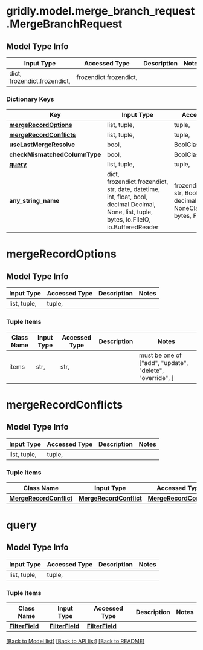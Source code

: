 # gridly.model.merge_branch_request.MergeBranchRequest

## Model Type Info
Input Type | Accessed Type | Description | Notes
------------ | ------------- | ------------- | -------------
dict, frozendict.frozendict,  | frozendict.frozendict,  |  | 

### Dictionary Keys
Key | Input Type | Accessed Type | Description | Notes
------------ | ------------- | ------------- | ------------- | -------------
**[mergeRecordOptions](#mergeRecordOptions)** | list, tuple,  | tuple,  |  | [optional] 
**[mergeRecordConflicts](#mergeRecordConflicts)** | list, tuple,  | tuple,  |  | [optional] 
**useLastMergeResolve** | bool,  | BoolClass,  |  | [optional] 
**checkMismatchedColumnType** | bool,  | BoolClass,  |  | [optional] 
**[query](#query)** | list, tuple,  | tuple,  |  | [optional] 
**any_string_name** | dict, frozendict.frozendict, str, date, datetime, int, float, bool, decimal.Decimal, None, list, tuple, bytes, io.FileIO, io.BufferedReader | frozendict.frozendict, str, BoolClass, decimal.Decimal, NoneClass, tuple, bytes, FileIO | any string name can be used but the value must be the correct type | [optional]

# mergeRecordOptions

## Model Type Info
Input Type | Accessed Type | Description | Notes
------------ | ------------- | ------------- | -------------
list, tuple,  | tuple,  |  | 

### Tuple Items
Class Name | Input Type | Accessed Type | Description | Notes
------------- | ------------- | ------------- | ------------- | -------------
items | str,  | str,  |  | must be one of ["add", "update", "delete", "override", ] 

# mergeRecordConflicts

## Model Type Info
Input Type | Accessed Type | Description | Notes
------------ | ------------- | ------------- | -------------
list, tuple,  | tuple,  |  | 

### Tuple Items
Class Name | Input Type | Accessed Type | Description | Notes
------------- | ------------- | ------------- | ------------- | -------------
[**MergeRecordConflict**](MergeRecordConflict.md) | [**MergeRecordConflict**](MergeRecordConflict.md) | [**MergeRecordConflict**](MergeRecordConflict.md) |  | 

# query

## Model Type Info
Input Type | Accessed Type | Description | Notes
------------ | ------------- | ------------- | -------------
list, tuple,  | tuple,  |  | 

### Tuple Items
Class Name | Input Type | Accessed Type | Description | Notes
------------- | ------------- | ------------- | ------------- | -------------
[**FilterField**](FilterField.md) | [**FilterField**](FilterField.md) | [**FilterField**](FilterField.md) |  | 

[[Back to Model list]](../../README.md#documentation-for-models) [[Back to API list]](../../README.md#documentation-for-api-endpoints) [[Back to README]](../../README.md)

